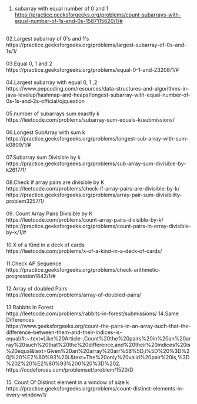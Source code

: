 01. subarray with equal number of 0 and 1	</br>
    https://practice.geeksforgeeks.org/problems/count-subarrays-with-equal-number-of-1s-and-0s-1587115620/1/#</br>
</br>
02.Largest subarray of 0's and 1's </br>
    https://practice.geeksforgeeks.org/problems/largest-subarray-of-0s-and-1s/1/</br>
</br>
03.Equal 0, 1 and 2</br>
    https://practice.geeksforgeeks.org/problems/equal-0-1-and-23208/1/#</br>
</br>
04.Largest subarray with equal 0, 1 ,2 </br>
     https://www.pepcoding.com/resources/data-structures-and-algorithms-in-java-levelup/hashmap-and-heaps/longest-subarray-with-equal-number-of-0s-1s-and-2s-official/ojquestion</br>
     </br>
05.number of subarrays sum exactly k	</br>
    https://leetcode.com/problems/subarray-sum-equals-k/submissions/</br>
    </br>
06.Longest SubArray with sum k </br>
https://practice.geeksforgeeks.org/problems/longest-sub-array-with-sum-k0809/1/#</br>
</br>
07.Subarray sum Divisible by k</br>
    https://practice.geeksforgeeks.org/problems/sub-array-sum-divisible-by-k2617/1/</br>
</br>
08.Check if array pairs are divisible by K</br>
https://leetcode.com/problems/check-if-array-pairs-are-divisible-by-k/</br>
https://practice.geeksforgeeks.org/problems/array-pair-sum-divisibility-problem3257/1/</br>
</br>
09. Count Array Pairs Divisible by K </br>
 https://leetcode.com/problems/count-array-pairs-divisible-by-k/</br>
 https://practice.geeksforgeeks.org/problems/count-pairs-in-array-divisible-by-k/1/#</br>
 </br>
10.X of a Kind in a deck of cards</br>
https://leetcode.com/problems/x-of-a-kind-in-a-deck-of-cards/</br>
</br>
11.Check AP Sequence </br>
https://practice.geeksforgeeks.org/problems/check-arithmetic-progression1842/1/#</br>
</br>
12.Array of doubled Pairs</br>
https://leetcode.com/problems/array-of-doubled-pairs/</br>
</br>
13.Rabbits In Forest </br>
https://leetcode.com/problems/rabbits-in-forest/submissions/
14.Same Differences</br>
https://www.geeksforgeeks.org/count-the-pairs-in-an-array-such-that-the-difference-between-them-and-their-indices-is-equal/#:~:text=Like%20Article-,Count%20the%20pairs%20in%20an%20array%20such%20that%20the%20difference,and%20their%20indices%20is%20equal&text=Given%20an%20array%20arr%5B%5D,i%5D%20%3D%20j%20%E2%80%93%20i.&text=The%20only%20valid%20pair%20is,%3D%202%20%E2%80%93%200%20%3D%202.</br>
https://codeforces.com/problemset/problem/1520/D</br>
</br>
15. Count Of Distinct element in a window of size k</br>
https://practice.geeksforgeeks.org/problems/count-distinct-elements-in-every-window/1/</br>
</br>



